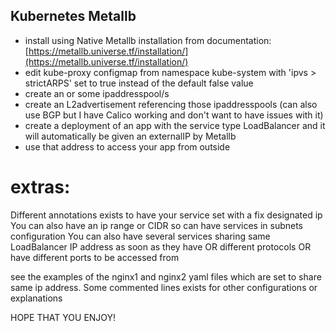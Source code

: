 ## Kubernetes Metallb
- install using Native Metallb installation from documentation: [https://metallb.universe.tf/installation/](https://metallb.universe.tf/installation/)
- edit kube-proxy configmap from namespace kube-system with 'ipvs > strictARPS' set to true instead of the default false value
- create an or some ipaddresspool/s 
- create an L2advertisement referencing those ipaddresspools (can also use BGP but I have Calico working and don't want to have issues with it)
- create a deployment of an app with the service type LoadBalancer and it will automatically be given an externalIP by Metallb
- use that address to access your app from outside

# extras:
Different annotations exists to have your service set with a fix designated ip
You can also have an ip range or CIDR so can have services in subnets configuration
You can also have several services sharing same LoadBalancer IP address as soon as they have OR different protocols OR have different ports to be accessed from

see the examples of the nginx1 and nginx2 yaml files which are set to share same ip address. 
Some commented lines exists for other configurations or explanations

HOPE THAT YOU ENJOY! 
